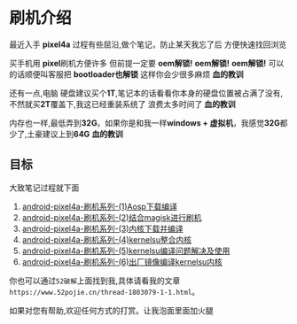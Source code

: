 # 刷机介绍

最近入手 **pixel4a**  过程有些屈沿,做个笔记，防止某天我忘了后 方便快速找回浏览

买手机用 **pixel**刷机方便许多  但前提一定要 **oem解锁!** **oem解锁!** **oem解锁!** 可以的话顺便叫客服把 **bootloader也解锁** 这样你会少很多麻烦 **血的教训**

还有一点,电脑 硬盘建议买个**1T**,笔记本的话看看你本身的硬盘位置被占满了没有,不然就买**2T**覆盖下,我这已经重装系统了 浪费太多时间了 **血的教训**

内存也一样,最低弄到**32G**。如果你是和我一样**windows + 虚拟机**，我感觉**32G**都少了,土豪建议上到**64G** **血的教训**


## 目标
大致笔记过程就下面
1. [android-pixel4a-刷机系列-(1)Aosp下载编译](./doc/note1-env/index.md)
2. [android-pixel4a-刷机系列-(2)结合magisk进行刷机](./doc/note2-flash/index.md)
3. [android-pixel4a-刷机系列-(3)内核下载并编译](./doc/note3-kernel/index.md)
4. [android-pixel4a-刷机系列-(4)kernelsu整合内核](./doc/note4-kernelSu/index.md)
5. [android-pixel4a-刷机系列-(5)kernelsu编译问题解决及使用](./doc/note5-kernelSu_question/index.md)
6. [android-pixel4a-刷机系列-(6)出厂镜像编译kernelsu内核](./doc/note6-end/index.md)


你也可以通过``52破解``上面找到我,具体请看我的文章 ``https://www.52pojie.cn/thread-1803079-1-1.html``。



如果对您有帮助,欢迎任何方式的打赏。让我泡面里面加火腿